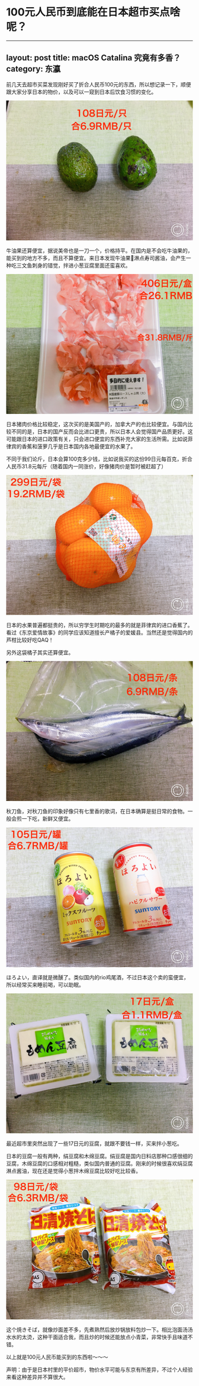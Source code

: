 # 100元人民币到底能在日本超市买点啥呢？

---
layout: post
title: macOS Catalina 究竟有多香？
category: 东瀛
--- 

前几天去超市买菜发现刚好买了折合人民币100元的东西，所以想记录一下，顺便跟大家分享日本的物价，以及可以一窥到日本后饮食习惯的变化。

![](https://raw.githubusercontent.com/77ImageHosting/repo1/master/imgIMG_4172.JPG)

牛油果还算便宜，据说美帝也是一刀一个，价格持平。在国内是不会吃牛油果的，能买到的地方不多，而且不算便宜。来日本发现牛油果🥑淋点寿司酱油，会产生一种吃三文鱼刺身的错觉，拌进小葱豆腐里面还蛮喜欢。

![](https://raw.githubusercontent.com/77ImageHosting/repo1/master/imgIMG_4173.JPG)

日本猪肉价格比较稳定，这次买的是美国产的，加拿大产的也比较便宜。与国内比较不同的是，日本的国产反而会比进口更贵，所以日本人会觉得国产品质更好。这可能跟日本的进口政策有关，只会进口便宜的东西补充大家的生活所需。比如说菲律宾的香蕉和菠萝几乎是日本国内各地最便宜的水果了。

不同于我们论斤，日本会算100克多少钱，比如说我买的这份99日元每百克，折合人民币31.8元每斤（随着国内一同涨价，好像猪肉价是暂时被赶超了）

![](https://raw.githubusercontent.com/77ImageHosting/repo1/master/imgIMG_4177.JPG)

日本的水果普遍都挺贵的，所以穷学生时期吃的最多的就是菲律宾的进口香蕉了。看过《东京爱情故事》的同学应该知道擅长产橘子的爱媛县。当然还是觉得国内的芦柑比较好吃QAQ！

另外这袋橘子其实还算便宜。

![](https://raw.githubusercontent.com/77ImageHosting/repo1/master/imgIMG_4174.JPG)

秋刀鱼，对秋刀鱼的印象好像只有七里香的歌词，在日本确算是挺日常的食物。一般会煎一下吃，新鲜又便宜。

![](https://raw.githubusercontent.com/77ImageHosting/repo1/master/imgIMG_4179.JPG)

ほろよい，直译就是微醺了。类似国内的rio鸡尾酒，不过日本这个卖的蛮便宜，所以经常买来睡前喝，可以助眠。

![](https://raw.githubusercontent.com/77ImageHosting/repo1/master/imgIMG_4176.JPG)

最近超市里突然出现了一些17日元的豆腐，就跟不要钱一样，买来拌小葱吃。

日本的豆腐一般有两种，绢豆腐和木绵豆腐。绢豆腐是国内日料店那种口感很细的豆腐，木绵豆腐的口感相对粗糙，类似国内普通的豆腐。刚来的时候很喜欢绢豆腐淋点酱油，现在还是觉得小葱拌木绵豆腐比较好吃比较香。

![](https://raw.githubusercontent.com/77ImageHosting/repo1/master/imgIMG_4178.JPG)

这个焼きそば，就像炒面差不多，先煮熟然后放炒锅放料包炒一下。相比泡面汤汤水水的太烫，这种干面适合我，而且炒的时候还能放点小青菜，非常快手且味道不错。

以上就是100元人民币能买到的东西啦～～～

声明：由于是日本村里的平价超市，物价水平可能与东京有所差异，不过个人经验来看这种差异并不算很大。

